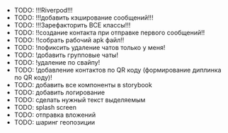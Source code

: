 - TODO: !!!Riverpod!!!
- TODO: !!!добавить кэширование сообщений!!!
- TODO: !!!Зарефакторить ВСЕ классы!!!
- TODO: !!создание контакта при отправке первого сообщений!!
- TODO: !!собрать рабочий apk файл!!
- TODO: !пофиксить удаление чатов только у меня!
- TODO: !добавить групповые чаты!
- TODO: !удаление по свайпу!
- TODO: !добавление контактов по QR коду (формирование диплинка по QR коду)!
- TODO: добавить все компоненты в storybook
- TODO: добавить логирование
- TODO: сделать нужный текст выделяемым
- TODO: splash screen
- TODO: отправка вложений
- TODO: шаринг геопозиции
